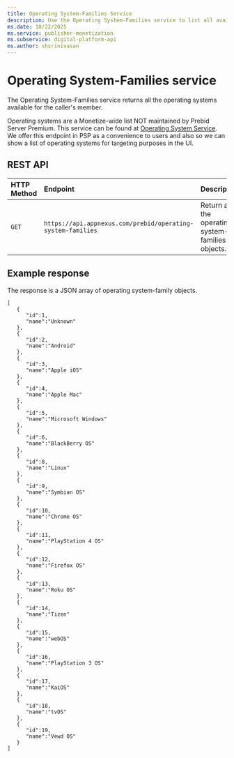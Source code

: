```yaml
---
title: Operating System-Families Service
description: Use the Operating System-Families service to list all available operating systems for caller's member that are not maintained by Prebid Server Premium. 
ms.date: 10/22/2025
ms.service: publisher-monetization
ms.subservice: digital-platform-api
ms.author: shsrinivasan
---
```


# Operating System-Families service

The Operating System-Families service returns all the operating systems available for the caller's member.

Operating systems are a Monetize-wide list NOT maintained by Prebid Server Premium. This service can be found at [Operating System Service](./operating-system-service.md). We offer this endpoint in PSP as a convenience to users and also so we can show a list of operating systems for targeting purposes in the UI.

## REST API

| HTTP Method | Endpoint | Description |
|:---|:---|:---|
| `GET` | `https://api.appnexus.com/prebid/operating-system-families` | Return all the operating system-families objects. |

## Example response

The response is a JSON array of operating system-family objects.

```
[
   {
      "id":1,
      "name":"Unknown"
   },
   {
      "id":2,
      "name":"Android"
   },
   {
      "id":3,
      "name":"Apple iOS"
   },
   {
      "id":4,
      "name":"Apple Mac"
   },
   {
      "id":5,
      "name":"Microsoft Windows"
   },
   {
      "id":6,
      "name":"BlackBerry OS"
   },
   {
      "id":8,
      "name":"Linux"
   },
   {
      "id":9,
      "name":"Symbian OS"
   },
   {
      "id":10,
      "name":"Chrome OS"
   },
   {
      "id":11,
      "name":"PlayStation 4 OS"
   },
   {
      "id":12,
      "name":"Firefox OS"
   },
   {
      "id":13,
      "name":"Roku OS"
   },
   {
      "id":14,
      "name":"Tizen"
   },
   {
      "id":15,
      "name":"webOS"
   },
   {
      "id":16,
      "name":"PlayStation 3 OS"
   },
   {
      "id":17,
      "name":"KaiOS"
   },
   {
      "id":18,
      "name":"tvOS"
   },
   {
      "id":19,
      "name":"Vewd OS"
   }
]                
                
```
